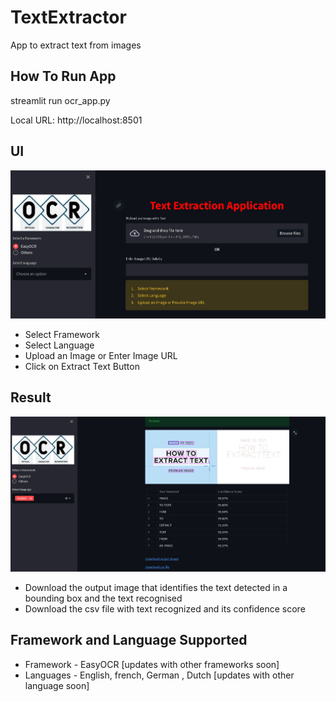 # TextExtractor
App to extract text from images

## How To Run App

streamlit run ocr_app.py

Local URL: http://localhost:8501

## UI

![UI](app_files/app_UI.jpeg)

- Select Framework
- Select Language
- Upload an Image or Enter Image URL
- Click on Extract Text Button

## Result

![Result](app_files/app_result.jpeg)

- Download the output image that identifies the text detected in a bounding box and the text recognised
- Download the csv file with text recognized and its confidence score

## Framework and Language Supported

- Framework - EasyOCR [updates with other frameworks soon]
- Languages - English, french, German , Dutch [updates with other language soon]
